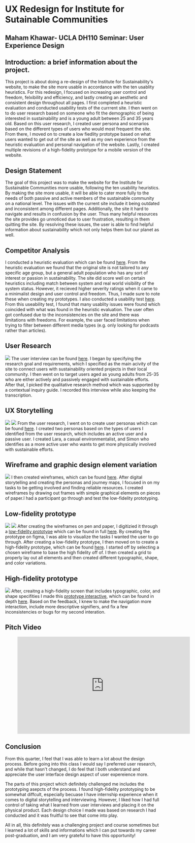 # UX Redesign for Institute for Sutainable Communities
## Maham Khawar- UCLA DH110 Seminar: User Experience Design


## Introduction: a brief information about the project. 
This project is about doing a re-design of the Institute for Sustainability's website, to make the site more usable in accordance with the ten usablity heuristics. For this redesign, I focused on increasing user control and freedom, felxibility and efficiency, and lastly creating an aesthetic and consistent design throughout all pages. I first completed a heuristic evaluation and conducted usability tests of the currrent site. I then went on to do user research based on someone who fit the demographic of being interested in sustainability and is a young adult between 25 and 35 years old. Based on this user research, I created user persona and scenarios based on the different types of users who would most frequent the site. From there, I moved on to create a low fiedlity prototype based on what users wanted to get out of the site as well as my own experience from the heuristic evaluation and personal navigation of the website. Lastly, I created multiple revisions of a high-fidelity prototype for a mobile version of the website. 


## Design Statement
The goal of this project was to make the website for the Institute for Sustainable Communities more usable, following the ten usability heuristics. By making the site more usable, it will be able to cater more fully to the needs of both passive and active members of the sustainable community on a national level. The issues with the current site include it being outdated and inconsistent among different pages. Additionally, the site it hard to navigate and results in confusion by the user. Thus many helpful resources the site provides go unnoticed due to user frustration, resulting in them quitting the site. By resolving these issues, the user is able to find helpful information about sustainability which not only helps them but our planet as well. 
## Competitor Analysis 
I conducted a heuristic evaluation which can be found [here](https://mahamkhawar.github.io/DH110-22F-MahamKhawar/assignment01/). From the heuristic evaluation we found that the original site is not tailored to any specific age group, but a general adult population who has any sort of interest or passion in sustainability. The site did score well on certain heuristics including match between system and real world visibility of the system status. However, it recieved higher severity ratings when it came to a minimalist design and user control and freedom. Thus, I made sure to note these when creating my prototypes. 
I also conducted a usability test [here](https://mahamkhawar.github.io/DH110-22F-MahamKhawar/assignment02/). From this useability test, I found that many usablity issues were found which coincided with what was found in the heuristic evaluation. The user often got confused due to the inconsistencies on the site and there was limitations with freedoms. For example, the user faced limitations when trying to filter between different media types (e.g. only looking for podcasts rather than articles). 

## User Research
![ ](screenshot_of_user_interview.png)
The user interview can be found [here](https://mahamkhawar.github.io/DH110-22F-MahamKhawar/assignment03/). I began by specifying the research goal and requirements, which I specified as the main acivity of the site to connect users with sustainability oriented projects in their local community. I then went on to target users aged as young adults from 25-35 who are either actively and passively engaged with sustainable efforts. After that, I picked the qualitative research method which was supported by a contextual inquiry guide. I recorded this interview while also keeping the transcription. 

## UX Storytelling 
![ ](Persona-Lara.png)
![ ](Persona-Simon.png)
From the user research, I went on to create user personas which can be found  [here](https://mahamkhawar.github.io/DH110-22F-MahamKhawar/assignment04/). I created two personas based on the types of users I identified from the user research, which includes an active user and a passive user. I created Lara, a casual environmentalist, and Simon who identifies as a more active user who wants to get more physically involved with sustainable efforts. 

## Wireframe and graphic design element variation
![ ](wireframes1.png)
I then created wireframes, which can be found [here](https://mahamkhawar.github.io/DH110-22F-MahamKhawar/assignment05/). After digital storytelling and creating the personas and journey maps, I focused in on my tasks to be getting involved and finding reliable resources. I created wireframes by drawing out frames with simple graphical elements on pieces of paper.I had a participant go through and test the low-fidelity prototyping.  

## Low-fidelity prototype
![ ](lowfiprototypetesting.png)
![ ](chosenwireframe.png)
After creating the wireframes on pen and paper, I digitizied it through a [low-fidelity prototype](https://www.figma.com/file/xvuF3d8NpoqArfcYPrvAR8/Untitled?node-id=0%3A1) which can be found in full [here](https://mahamkhawar.github.io/DH110-22F-MahamKhawar/assignment05/). By creating the prototype on figma, I was able to visualize the tasks I wanted the user to go through. After creating a low-fidelity prototype, I then moved on to create a high-fidelity prototype, which can be found [here](https://mahamkhawar.github.io/DH110-22F-MahamKhawar/assignment06/). I started off by selecting a chosen wireframe to base the high fidelity off of. I then created a grid to properly lay out all elements and then created different typographic, shape, and color variations. 

## High-fidelity prototype
![ ](hifitask1.png)
After, creaitng a high-fidelity screen that includes typographic, color, and shape specifities I made this [prototype interactive](https://www.figma.com/proto/HYb1oEP49dYpL5DHfSJezO/Prototype-1?page-id=0%3A1&node-id=1%3A2&viewport=203%2C182%2C0.27&scaling=scale-down&starting-point-node-id=1%3A2), which can be found  in depth [here](https://mahamkhawar.github.io/DH110-22F-MahamKhawar/assignment07/). Based on the feedback, I knew to make the navigation more interaction, include more descriptive signifiers, and fix a few inconsistencies or bugs for my second interation. 

## Pitch Video


<figure class ="video_container">
   <iframe width ="560" height = "315" src="https://www.youtube.com/embed/bBCrcHsH2fQ" frameborder ="0" allow="accelerometer; encrypted-media; gyroscrope; picture-in-picture" allowfullscreen></iframe>
  </figure>
                                                                                                
## Conclusion 

From this quarter, I feel that I was able to learn a lot about the design process. Before going into this class I would say I preferred user research, and while that hasn't changed, I do feel that I both understand and appreciate the user interface design aspect of user expereience more. 

The parts of this project which definitely challenged me includes the prototyping asepcts of the process. I found high-fidelity prototyping to be somewhat diffcult, especially becuase I have internship experience when it comes to digital storytelling and interviewing. However, I liked how I had full control of taking what I learned from user interviews and placing it on the physical product. Each design choice I made was based on research I had conducted and it was fruitful to see that come into play.

All in all, this definitely was a challenging project and course sometimes but I learned a lot of skills and informations which I can put towards my career post-graduation, and I am very grateful to have this opportunity!


